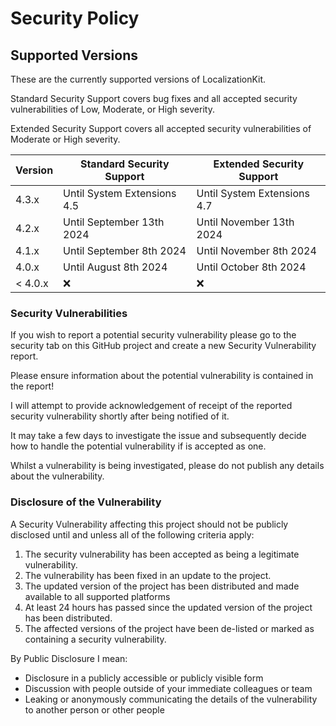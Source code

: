 # Security Policy

## Supported Versions

These are the currently supported versions of LocalizationKit.

Standard Security Support covers bug fixes and all accepted security vulnerabilities of Low, Moderate, or High severity.

Extended Security Support covers all accepted security vulnerabilities of Moderate or High severity.

| Version | Standard Security Support | Extended Security Support |
| ------- | ------------------ |----|
| 4.3.x   | Until System Extensions 4.5 | Until System Extensions 4.7 |
| 4.2.x   | Until September 13th 2024 | Until November 13th 2024 |
| 4.1.x   | Until September 8th 2024 | Until November 8th 2024 |
| 4.0.x   | Until August 8th 2024 | Until October 8th 2024 | 
| < 4.0.x | :x:                | :x: |

### Security Vulnerabilities
If you wish to report a potential security vulnerability please go to the security tab on this GitHub project and create a new Security Vulnerability report. 

Please ensure information about the potential vulnerability is contained in the report!

I will attempt to provide acknowledgement of receipt of the reported security vulnerability shortly after being notified of it. 

It may take a few days to investigate the issue and subsequently decide how to handle the potential vulnerability if is accepted as one.

Whilst a vulnerability is being investigated, please do not publish any details about the vulnerability.

### Disclosure of the Vulnerability
A Security Vulnerability affecting this project should not be publicly disclosed until and unless all of the following criteria apply:
1. The security vulnerability has been accepted as being a legitimate vulnerability.
2. The vulnerability has been fixed in an update to the project.
3. The updated version of the project has been distributed and made available to all supported platforms
4. At least 24 hours has passed since the updated version of the project has been distributed. 
5. The affected versions of the project have been de-listed or marked as containing a security vulnerability.

By Public Disclosure I mean:
* Disclosure in a publicly accessible or publicly visible form
* Discussion with people outside of your immediate colleagues or team
* Leaking or anonymously communicating the details of the vulnerability to another person or other people
